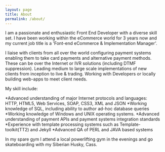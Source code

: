 ```yaml
---
layout: page
title: About
permalink: /about/
---
```


<p><span>I am </span>a passionate and enthusiastic Front End Developer with a diverse skill set. I have been working within the eCommerce world for 3 years now and my current job title is a 'Font-end eCommerce & Implementation Manager'.</p>

<p>I liaise with clients from all over the world configuring payment systems enabling them to take card payments and alternative payment methods. These can be over the Internet or IVR solutions (including DTMF suppression). Leading medium to large scale implementations of new clients from inception to live & trading. Working with Developers or locally building web-apps to meet client needs.</p>

My skill include:

*Advanced understanding of major Internet protocols and languages: HTTP, HTML5, Web Services, SOAP, CSS3, XML and JSON
*Working knowledge of SQL, including ability to author ad-hoc database queries
*Working knowledge of Windows and UNIX operating systems.
*Advanced understanding of payment APIs and payment systems integration standards
*Experience with template processing systems such as Template-toolkit(TT2) and Jekyll
*Advanced QA of PERL and JAVA based systems

In my spare gym I attend a local powerlifting gym in the evenings and go skateboarding with my Siberian Husky, Cass.